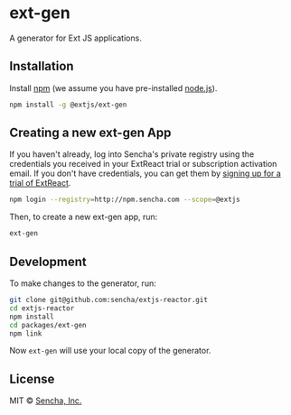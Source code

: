 # ext-gen
A generator for Ext JS applications.

## Installation

Install [npm](https://www.npmjs.com/) (we assume you have pre-installed [node.js](https://nodejs.org/)).

```bash
npm install -g @extjs/ext-gen
```

## Creating a new ext-gen App

If you haven't already, log into Sencha's private registry using the credentials you received in your ExtReact trial or subscription activation email. If you don't have credentials, you can get them by [signing up for a trial of ExtReact](https://www.sencha.com/products/extreact/evaluate/).

```bash
npm login --registry=http://npm.sencha.com --scope=@extjs
```

Then, to create a new ext-gen app, run:

```bash
ext-gen
```

## Development

To make changes to the generator, run:

```bash
git clone git@github.com:sencha/extjs-reactor.git
cd extjs-reactor
npm install
cd packages/ext-gen
npm link
```

Now `ext-gen` will use your local copy of the generator.

## License

MIT © [Sencha, Inc.](https://www.sencha.com/)
